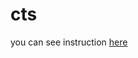 # cts

you can see instruction [here][here]

[here]:https://github.com/whuang001/cts/blob/develop/INSTRUCTION.md
